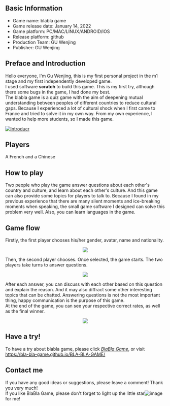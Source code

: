 ## Basic Information
- Game name: blabla game
- Game release date: January 14, 2022
- Game platform: PC/MAC/LINUX/ANDROID/IOS
- Release platform: github
- Production Team: GU Wenjing
- Publisher: GU Wenjing
## Preface and Introduction
Hello everyone, I'm Gu Wenjing, this is my first personal project in the m1 stage and my first independently developed game.  
I used software **scratch** to build this game. This is my first try, although there some bugs in the game, I had done my best.  
The blabla game is a quiz game with the aim of deepening mutual understanding between peoples of different countries to reduce cultural gaps. Because I experienced a lot of cultural shock when I first came to France and tried to solve it in my own way. From my own experience, I wanted to help more students, so I made this game.   

[![Introducr](https://user-images.githubusercontent.com/97441887/149711097-894688c1-554e-4a60-a280-3d46210c8ea3.JPG)](https://www.youtube.com/watch?v=2OMeeiIvb2A)

## Players
A French and a Chinese
## How to play
Two people who play the game answer questions about each other's country and culture, and learn about each other's culture. And this game can also provide some topics for players to talk to. Because I found in my previous experience that there are many silent moments and ice-breaking moments when speaking, the small game software I designed can solve this problem very well. Also, you can learn languages in the game.
## Game flow
Firstly, the first player chooses his/her gender, avatar, name and nationality.  

<div align=center>
<img src="https://user-images.githubusercontent.com/97441887/149486411-3505be0b-b651-4173-b269-8e067eb835d8.png" />
</div>

Then, the second player chooses. Once selected, the game starts. The two players take turns to answer questions.   

<div align=center>
<img src="https://user-images.githubusercontent.com/97441887/149486650-968c73cc-4f36-4278-8096-3c280bb5bb84.png" />
</div>   

After each answer, you can discuss with each other based on this question and explain the reason. And it may also diffract some other interesting topics that can be chatted. Answering questions is not the most important thing, happy communication is the purpose of this game.   
At the end of the game, you can see your respective correct rates, as well as the final winner.   

<div align=center>
<img src="https://user-images.githubusercontent.com/97441887/149483788-810ca1aa-5040-4d04-9b07-03109cf96018.png" />
</div>

## Have a try!
To have a try about blabla game, please click *[BlaBla Game](https://bla-bla-game.github.io/BLA-BLA-GAME/)*, or visit <https://bla-bla-game.github.io/BLA-BLA-GAME/>
## Contact me
If you have any good ideas or suggestions, please leave a comment! Thank you very much!   
If you like BlaBla Game, please don't forget to light up the little star![image](https://user-images.githubusercontent.com/97441887/149475971-c8b0f13b-0775-4b7f-aedc-5ce6f4adc5cb.png)
 for me!
